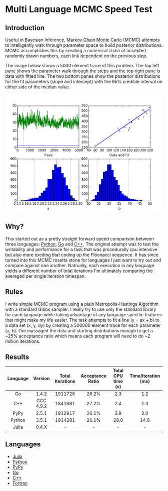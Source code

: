 Multi Language MCMC Speed Test
==============================

Introduction
------------

Useful in Bayesian Inference, [Markov Chain Monte Carlo](https://en.wikipedia.org/wiki/Markov_chain_Monte_Carlo) (MCMC) attempts to intelligently walk through parameter space to build posterior distributions.
MCMC accomplishes this by creating a numerical chain of accepted randomly drawn numbers, each link dependent on the previous step.

The image below shows a 5000 element trace of this problem.
The top left pane shows the parameter walk through the steps and the top right pane is data with fitted line.
The two bottom panes show the posterior distributions for the fit parameters (slope and intercept) with the 95% credible interval on either side of the median value.

![Sample 5000 element trace](mcmc_sample.png)

Why?
----

This started out as a pretty straight forward speed comparison between three languages: [Python](https://www.python.org/), [Go](https://golang.org/) and [C++](https://en.wikipedia.org/wiki/C%2B%2B).
The original attempt was to test the writability and performance for a task that was procedurally cpu intensive but also more exciting that coding up the Fibonacci sequence.
It has since turned into this MCMC rosetta stone for languages I just want to try out and compare against one another.
Natrually, each execution in any language yields a different number of total iterations I'm ultimately comparing the averaged per single iteration timespan.

Rules
-----

I write simple MCMC program using a plain Metropolis-Hastings Algorithm with a standard Gibbs sampler.
I really try to use only the standard library for each langauge while taking advantage of any language specific features that might make my life easier.
The task attempts to fit a line (y = ax + b) to a data set (x, y, dy) by creating a 500000 element trace for each parameter (a, b).
I've massaged the data and starting distributions enough to get a ~25% acceptance ratio which means each program will need to do ~2 million iterations.

Results
-------

| Language | Version | Total Iterations | Acceptance Ratio | Total CPU time (s) | Time/Iteration (ms) |
|:---:|:---:|:---:|:---:|:---:|:---:|
| Go | 1.4.2 | 1911726 | 26.2% | 2.3 | 1.2 |
| C++ | GCC 4.9.2 | 1841681 | 27.2% | 2.4 | 1.3 |
| PyPy | 2.5.1 | 1912917 | 26.1% | 3.9 | 2.0 |
| Python | 3.5.1 | 1914281 | 26.1% | 28.0 | 14.6 |
| Julia | 0.4.X | - | - | - | - |

Languages
---------

* [Julia](http://julialang.org/)
* [Python](https://www.python.org/)
* [PyPy](http://pypy.org/)
* [Go](https://golang.org/)
* [C++](https://en.wikipedia.org/wiki/C%2B%2B)
* [Fortran](https://en.wikipedia.org/wiki/Fortran)
